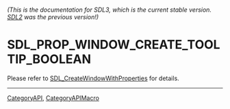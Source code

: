 ###### (This is the documentation for SDL3, which is the current stable version. [SDL2](https://wiki.libsdl.org/SDL2/) was the previous version!)
# SDL_PROP_WINDOW_CREATE_TOOLTIP_BOOLEAN

Please refer to [SDL_CreateWindowWithProperties](SDL_CreateWindowWithProperties) for details.

----
[CategoryAPI](CategoryAPI), [CategoryAPIMacro](CategoryAPIMacro)

